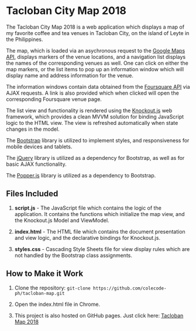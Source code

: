 # Tacloban City Map 2018


The Tacloban City Map 2018 is a web application which displays a map of my favorite coffee and tea venues in Tacloban City, on the island of Leyte in the Philippines. 

The map, which is loaded via an asychronous request to the [Google Maps API](https://developers.google.com/maps/), displays markers of the venue locations, and a navigation list displays the names of the corresponding venues as well. One can click on either the map markers, or the list items to pop up an information window which will display name and address information for the venue. 

The information windows contain data obtained from the [Foursquare API](https://developer.foursquare.com/) via AJAX requests. A link is also provided which when clicked will open the corresponding Foursquare venue page.

The list view and functionality is rendered using the [Knockout.js](http://knockoutjs.com/) web framework, which provides a clean MVVM solution for binding JavaScript logic to the HTML view. The view is refreshed automatically when state changes in the model.

The [Bootstrap](https://getbootstrap.com/) library is utilized to implement styles, and responsiveness for mobile devices and tablets.

The [jQuery](https://jquery.com/) library is utilized as a dependency for Bootstrap, as well as for basic AJAX functionality.

The [Popper.js](https://popper.js.org/) library is utilized as a dependency to Bootstrap.

## Files Included
1. **script.js** - The JavaScript file which contains the logic of the application. It contains the functions which initialize the map view, and the Knockout.js Model and ViewModel.

2. **index.html** - The HTML file which contains the document presentation and view logic, and the declarative bindings for Knockout.js. 

2. **styles.css** - Cascading Style Sheets file for view display rules which are not handled by the Bootstrap class assignments.

## How to Make it Work

1. Clone the repository: `git-clone https://github.com/colecode-ph/tacloban-map.git`

2. Open the index.html file in Chrome.

3. This project is also hosted on GitHub pages. Just click here: [Tacloban Map 2018](https://thomasjohncole.github.io/tacloban-map/)

